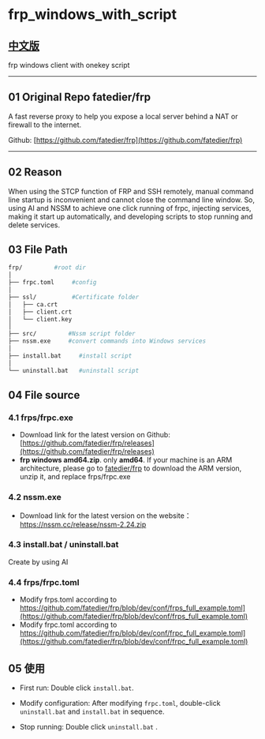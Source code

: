 # frp_windows_with_script

## [中文版](https://github.com/Vekixx/frp_windows_with_script/blob/main/README-en.md)

frp windows client with onekey script

---
## 01 Original Repo fatedier/frp
A fast reverse proxy to help you expose a local server behind a NAT or firewall to the internet. 

Github: [https://github.com/fatedier/frp](https://github.com/fatedier/frp)

---
## 02 Reason

When using the STCP function of FRP and SSH remotely, manual command line startup is inconvenient and cannot close the command line window. So, using AI and NSSM to achieve one click running of frpc, injecting services, making it start up automatically, and developing scripts to stop running and delete services.

## 03 File Path

```bash
frp/         #root dir          
│
├── frpc.toml     #config
│
├── ssl/          #Certificate folder
│   ├── ca.crt
│   ├── client.crt
│   └── client.key
│
├── src/         #Nssm script folder
├── nssm.exe     #convert commands into Windows services
│ 
├── install.bat     #install script
│
└── uninstall.bat   #uninstall script
```

## 04 File source

### 4.1 frps/frpc.exe

- Download link for the latest version on Github: [https://github.com/fatedier/frp/releases](https://github.com/fatedier/frp/releases)  
- **frp windows amd64.zip**. only **amd64**.  If your machine is an ARM architecture, please go to [fatedier/frp](https://github.com/fatedier/frp/releases) to download the ARM version, unzip it, and replace frps/frpc.exe

### 4.2 nssm.exe

- Download link for the latest version on the website：https://nssm.cc/release/nssm-2.24.zip

### 4.3 install.bat / uninstall.bat

Create by using AI

### 4.4 frps/frpc.toml

- Modify frps.toml according to https://github.com/fatedier/frp/blob/dev/conf/frps_full_example.toml](https://github.com/fatedier/frp/blob/dev/conf/frps_full_example.toml)
- Modify frpc.toml according to https://github.com/fatedier/frp/blob/dev/conf/frpc_full_example.toml](https://github.com/fatedier/frp/blob/dev/conf/frpc_full_example.toml)


## 05 使用

- First run: Double click `install.bat`.

- Modify configuration: After modifying `frpc.toml`, double-click `uninstall.bat` and `install.bat` in sequence.
- Stop running: Double click `uninstall.bat` .
